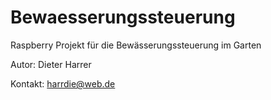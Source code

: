 # Bewaesserungssteuerung
Raspberry Projekt für die Bewässerungssteuerung im Garten

Autor: Dieter Harrer

Kontakt: harrdie@web.de
